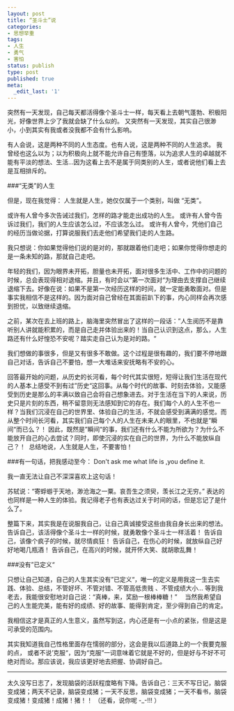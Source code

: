 ```yaml
---
layout: post
title: “圣斗士”说
categories:
- 思想举重
tags:
- 人生
- 勇气
- 害怕
status: publish
type: post
published: true
meta:
  _edit_last: '1'
---
```


突然有一天发现，自己每天都活得像个圣斗士一样，每天看上去朝气蓬勃、积极阳光，好像世界上少了我就会缺了什么似的。
又突然有一天发现，其实自己很渺小，小到其实有我或者没我都不会有什么影响。

有人会说，这是两种不同的人生态度。也有人说，这是两种不同的人生追求。
我曾经也这么以为；以为积极向上就不能允许自己有堕落，以为追求人生的卓越就不能有平淡的想法、生活...因为这看上去不是属于同类别的人生，或者说他们看上去是互相排斥的。

###“无类”的人生

但是，现在我觉得： 人生就是人生，她仅仅属于一个类别，叫做 “无类”。

或许有人曾今多次告诫过我们，怎样的路才能走出成功的人生。
或许有人曾今告诉过我们，我们的人生应该怎么过，不应该怎么过。
或许有人曾今，凭他们自己的经历当做论据，打算说服我们去走他们希望我们走的人生路。

我只想说：你如果觉得他们说的是对的，那就跟着他们走吧；如果你觉得你想走的是一条未知的路，那就自己走吧。

年轻的我们，因为眼界未开拓，胆量也未开拓，面对很多生活中、工作中的问题的时候，总会表现得相对退缩。并且，有时会以”第一次面对“为理由去支撑自己继续退缩下去。好像在说：如果不是第一次经历这样的时间，就一定能勇敢面对。但是事实我相信不是这样的。因为面对自己曾经在其面前趴下的事，内心同样会再次感到担忧，以致继续退缩。

之前，某次在去上班的路上，脑海里突然冒出了这样的一段话：”人生阅历不是靠听别人讲就能积累的，而是自己走并体验出来的！当自己认识到这点，那么，人生路还有什么好惶恐不安呢？踏实走自己认为是对的路。“

我们想做的事很多，但是又有很多不敢做。这个过程是很有趣的，我们要不停地跟自己对话，告诉自己不要怕，想一大堆话来安抚略有不安的心。

回答最开始的问题，从历史的长河看，每个时代其实很短，短得让我们生活在现代的人基本上感受不到有过”历史“这回事。从每个时代的故事、时刻去体验，又能感受到历史是那么的丰满以致自己会将自己想象进去。对于生活在当下的人来说，历史只是片刻的东西，稍不留意则无法感知到它的存在。我们每个人的人生不也一样？当我们沉浸在自己的世界里、体验自己的生活，不就会感受到满满的感觉。而从整个时间长河看，其实我们自己每个人的人生在未来人的眼里，不也就是”瞬间“而已么？！
因此，既然是”瞬间“的事，我们还有什么不能为所欲为？为什么不能放开自己的心去尝试？同时，即使沉浸的实在自己的世界，为什么不能放纵自己？！ 
总结地说，人生就是人生，不要害怕！

###有一句话，把我感动至今： Don't ask me what life is ,you define it.

我一直无法让自己不深深喜欢上这句话！

苏轼说：“寄蜉蝣于天地，渺沧海之一粟。哀吾生之须臾，羡长江之无穷。” 表达的也同样是一种人生的体验。我记得老子也有表达过关于时间的话，但是忘记了是什么了。

整篇下来，其实我是在说服我自己，让自己真诚接受这些由我自身长出来的想法。
告诉自己，该活得像个圣斗士一样的时候，就勇敢像个圣斗士一样活着！
告诉自己，该像个疯子的时候，就尽情疯狂！
告诉自己，在伤心的时候，就放纵自己好好地喝几瓶酒！
告诉自己，在高兴的时候，就开怀大笑、就胡歌乱舞！


###没有”已定义“

只想让自己知道，自己的人生其实没有”已定义“，唯一的定义是用我这一生去实践、体验、总结，不管好坏、不管对错、不管高低贵贱 、不管成绩大小... 等到我老去，我能很安慰地对自己说：“真棒，来，奖励一根棒棒糖！”　
当然我希望自己的人生能完美，能有好的成绩、好的故事、能得到肯定，至少得到自己的肯定。

我相信这才是真正的人生意义，虽然写到这，内心还是有一小点的紧张，但是这是可承受的范围内。

其实我知道我自己性格里面存在懦弱的部分，这会是我以后道路上的一个我要克服的点， 或者不说’克服“，因为“克服”一词意味着它就是不好的，但是好与不好不可绝对而论。那应该说，我应该更好地去把握、协调好自己。

---
太久没写日志了，发现脑袋的活跃程度略有下降。告诉自己：三天不写日记，脑袋变成猪；两天不记录，脑袋变成猪；一天不反思，脑袋变成猪；一天不看书，脑袋变成猪！变成猪！成猪！猪！！ （还看，说你呢 -_-!!! ）
